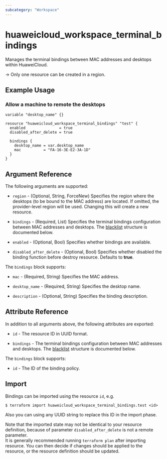 ```yaml
---
subcategory: "Workspace"
---
```


# huaweicloud_workspace_terminal_bindings

Manages the terminal bindings between MAC addresses and desktops within HuaweiCloud.

-> Only one resource can be created in a region.

## Example Usage

### Allow a machine to remote the desktops

```hcl
variable "desktop_name" {}

resource "huaweicloud_workspace_terminal_bindings" "test" {
  enabled               = true
  disabled_after_delete = true

  bindings {
    desktop_name = var.desktop_name
    mac          = "FA-16-3E-E2-3A-1D"
  }
}
```

## Argument Reference

The following arguments are supported:

* `region` - (Optional, String, ForceNew) Specifies the region where the desktops (to be bound to the MAC address) are located.
  If omitted, the provider-level region will be used. Changing this will create a new resource.

* `bindings` - (Required, List) Specifies the terminal bindings configuration between MAC addresses and desktops.
  The [blacklist](#terminal_bindings_args) structure is documented below.

* `enabled` - (Optional, Bool) Specifies whether bindings are available.

* `disabled_after_delete` - (Optional, Bool) Specifies whether disabled the binding function before destroy resource.
  Defaults to **true**.

<a name="terminal_bindings_args"></a>
The `bindings` block supports:

* `mac` - (Required, String) Specifies the MAC address.

* `desktop_name` - (Required, String) Specifies the desktop name.

* `description` - (Optional, String) Specifies the binding description.

## Attribute Reference

In addition to all arguments above, the following attributes are exported:

* `id` - The resource ID in UUID format.

* `bindings` - The terminal bindings configuration between MAC addresses and desktops.
  The [blacklist](#terminal_bindings_attr) structure is documented below.

<a name="terminal_bindings_attr"></a>
The `bindings` block supports:

* `id` - The ID of the binding policy.

## Import

Bindings can be imported using the resource `id`, e.g.

```
$ terraform import huaweicloud_workspace_terminal_bindings.test <id>
```

Also you can using any UUID string to replace this ID in the import phase.

Note that the imported state may not be identical to your resource definition, because of parameter
`disabled_after_delete` is not a remote parameter.  
It is generally recommended running `terraform plan` after importing resource.
You can then decide if changes should be applied to the resource, or the resource definition should be updated.
